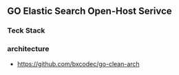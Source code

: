 ## GO Elastic Search Open-Host Serivce


### Teck Stack


### architecture 

- https://github.com/bxcodec/go-clean-arch

